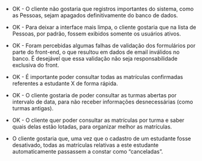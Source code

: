 + OK -  O cliente não gostaria que registros importantes do sistema, como as Pessoas, sejam apagados definitivamente do banco de dados.

+ OK -  Para deixar a interface mais limpa, o cliente gostaria que na lista de Pessoas, por padrão, fossem exibidos somente os usuários ativos.

+ OK - Foram percebidas algumas falhas de validação dos formulários por parte do front-end, o que resultou em dados de email inválidos no banco. É desejável que essa validação não seja responsabilidade exclusiva do front.

+ OK - É importante poder consultar todas as matrículas confirmadas referentes a estudante X de forma rápida.

+ OK - O cliente gostaria de poder consultar as turmas abertas por intervalo de data, para não receber informações desnecessárias (como turmas antigas).

+ OK - O cliente quer poder consultar as matrículas por turma e saber quais delas estão lotadas, para organizar melhor as matrículas.

+ O cliente gostaria que, uma vez que o cadastro de um estudante fosse desativado, todas as matrículas relativas a este estudante automaticamente passassem a constar como “canceladas”.